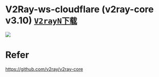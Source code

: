 # V2Ray-ws-cloudflare (v2ray-core v3.10) [`V2rayN下载`](https://github.com/2dust/v2rayN/releases/tag/1.22)
![](https://raw.githubusercontent.com/xiaokaixuan/V2Ray-ws-cloudflare/master/V2RayN.png)
# Refer
https://github.com/v2ray/v2ray-core
